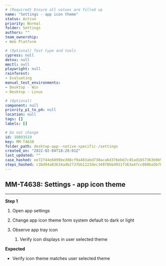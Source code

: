 ```yaml
---
# (Required) Ensure all values are filled up
name: "Settings - app icon theme"
status: Active
priority: Normal
folder: Settings
authors: ""
team_ownership: 
- Web Platform

# (Optional) Test type and tools
cypress: null
detox: null
mmctl: null
playwright: null
rainforest: 
- Evaluating
manual_test_environments: 
- Desktop - Win
- Desktop - Linux

# (Optional)
component: null
priority_p1_to_p4: null
location: null
tags: []
labels: []

# Do not change
id: 18093519
key: MM-T4638
folder_path: desktop-app--native-specific-/settings
created_on: "2022-02-04T18:28:01Z"
last_updated: ""
case_hashed: ee72f44e6899be308cf9a483abd730aca6d376ebb7c45ad1657363b9b997922b9926187a28c28b8eeffa59b362629d46
steps_hashed: c3bd94a83634a4b2737bb1223dec34970bbd931f363a47cc800ba5b7820678696149552289bb06670f719504ec1218c3
---
```


## MM-T4638: Settings - app icon theme

---

**Step 1**

1. Open app settings

2. Change app icon theme form system default to dark or light

3. Observe app tray icon

   1. Verify icon displays in user selected theme

**Expected**

- Verify icon theme matches user selected theme
